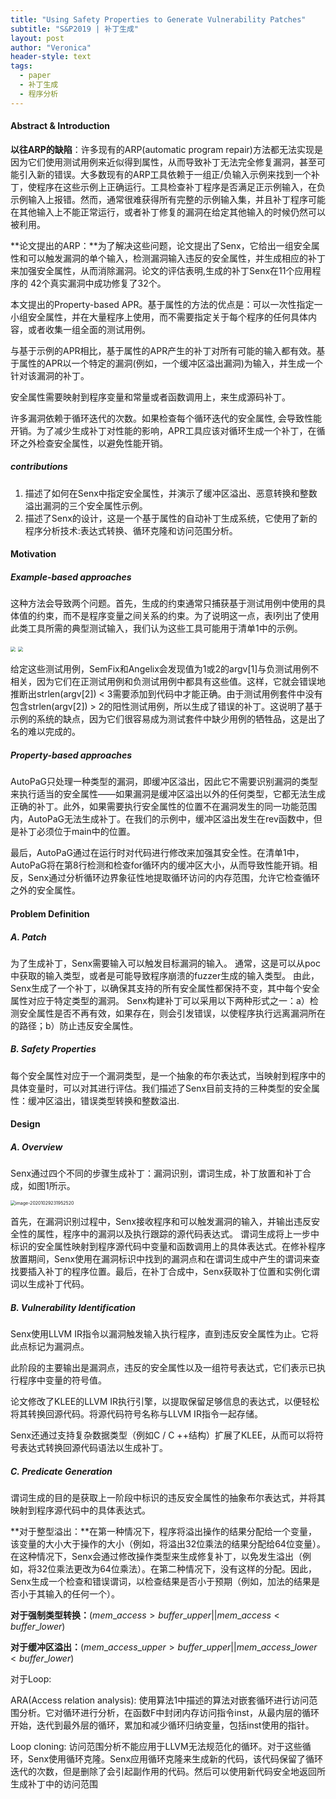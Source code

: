 ```yaml
---
title: "Using Safety Properties to Generate Vulnerability Patches"
subtitle: "S&P2019 | 补丁生成"
layout: post
author: "Veronica"
header-style: text
tags:
  - paper
  - 补丁生成
  - 程序分析
---
```


#### Abstract & Introduction

**以往ARP的缺陷**：许多现有的ARP(automatic program repair)方法都无法实现是因为它们使用测试用例来近似得到属性，从而导致补丁无法完全修复漏洞，甚至可能引入新的错误。大多数现有的ARP工具依赖于一组正/负输入示例来找到一个补丁，使程序在这些示例上正确运行。工具检查补丁程序是否满足正示例输入，在负示例输入上报错。然而，通常很难获得所有完整的示例输入集，并且补丁程序可能在其他输入上不能正常运行，或者补丁修复的漏洞在给定其他输入的时候仍然可以被利用。

**论文提出的ARP：**为了解决这些问题，论文提出了Senx，它给出一组安全属性和可以触发漏洞的单个输入，检测漏洞输入违反的安全属性，并生成相应的补丁来加强安全属性，从而消除漏洞。论文的评估表明,生成的补丁Senx在11个应用程序的 42个真实漏洞中成功修复了32个。

本文提出的Property-based APR。基于属性的方法的优点是：可以一次性指定一小组安全属性，并在大量程序上使用，而不需要指定关于每个程序的任何具体内容，或者收集一组全面的测试用例。

与基于示例的APR相比，基于属性的APR产生的补丁对所有可能的输入都有效。基于属性的APR以一个特定的漏洞(例如，一个缓冲区溢出漏洞)为输入，并生成一个针对该漏洞的补丁。

<!--安全属性必须将它们映射到程序中的变量上，以生成源代码补丁。但是有时候不是所有的与安全属性相关的变量都是可用的。例如，缓冲区的大小可以存储在一个变量中，该变量只能在分配缓冲区的函数中使用，而不能在访问缓冲区的函数中使用。这需要一个程序分析，该程序分析能够为这些安全属性生成等价的表达式，并选择程序中相交的set。-->

安全属性需要映射到程序变量和常量或者函数调用上，来生成源码补丁。<!--一个APR工具需要检查一个函数是否有side-effect，甚至可能需要在一个程序中生成新的函数来计算需要的值，而不引入不想要的side-effect。-->

许多漏洞依赖于循环迭代的次数。如果检查每个循环迭代的安全属性, 会导致性能开销。为了减少生成补丁对性能的影响，APR工具应该对循环生成一个补丁，在循环之外检查安全属性，以避免性能开销。

##### contributions

1. 描述了如何在Senx中指定安全属性，并演示了缓冲区溢出、恶意转换和整数溢出漏洞的三个安全属性示例。
2. 描述了Senx的设计，这是一个基于属性的自动补丁生成系统，它使用了新的程序分析技术:表达式转换、循环克隆和访问范围分析。



#### Motivation

##### Example-based approaches

这种方法会导致两个问题。首先，生成的约束通常只捕获基于测试用例中使用的具体值的约束，而不是程序变量之间关系的约束。为了说明这一点，表I列出了使用此类工具所需的典型测试输入，我们认为这些工具可能用于清单1中的示例。

<img src="https://i.loli.net/2020/10/30/gaLSPz1VR5sotTO.png" style="zoom:50%;" />

<img src="https://i.loli.net/2020/10/30/z7vpdjyFk8iTs51.png" style="zoom:50%;" />

 给定这些测试用例，SemFix和Angelix会发现值为1或2的argv[1]与负测试用例不相关，因为它们在正测试用例和负测试用例中都具有这些值。这样，它就会错误地推断出strlen(argv[2]) < 3需要添加到代码中才能正确。由于测试用例套件中没有包含strlen(argv[2]) > 2的阳性测试用例，所以生成了错误的补丁。这说明了基于示例的系统的缺点，因为它们很容易成为测试套件中缺少用例的牺牲品，这是出了名的难以完成的。

##### Property-based approaches

AutoPaG只处理一种类型的漏洞，即缓冲区溢出，因此它不需要识别漏洞的类型来执行适当的安全属性——如果漏洞是缓冲区溢出以外的任何类型，它都无法生成正确的补丁。此外，如果需要执行安全属性的位置不在漏洞发生的同一功能范围内，AutoPaG无法生成补丁。在我们的示例中，缓冲区溢出发生在rev函数中，但是补丁必须位于main中的位置。

最后，AutoPaG通过在运行时对代码进行修改来加强其安全性。在清单1中，AutoPaG将在第8行检测和检查for循环内的缓冲区大小，从而导致性能开销。相反，Senx通过分析循环边界象征性地提取循环访问的内存范围，允许它检查循环之外的安全属性。



#### Problem Definition

##### A. Patch

为了生成补丁，Senx需要输入可以触发目标漏洞的输入。
通常，这是可以从poc中获取的输入类型，或者是可能导致程序崩溃的fuzzer生成的输入类型。
由此，Senx生成了一个补丁，以确保其支持的所有安全属性都保持不变，其中每个安全属性对应于特定类型的漏洞。 
Senx构建补丁可以采用以下两种形式之一：a）检测安全属性是否不再有效，如果存在，则会引发错误，以使程序执行远离漏洞所在的路径；b）防止违反安全属性。

##### B. Safety Properties

每个安全属性对应于一个漏洞类型，是一个抽象的布尔表达式，当映射到程序中的具体变量时，可以对其进行评估。我们描述了Senx目前支持的三种类型的安全属性：缓冲区溢出，错误类型转换和整数溢出.



#### Design

##### A. Overview

Senx通过四个不同的步骤生成补丁：漏洞识别，谓词生成，补丁放置和补丁合成，如图1所示。

<img src="https://i.loli.net/2020/10/30/RCspUNPiyGjA3gz.png" alt="image-20201029231952520" style="zoom:50%;" />

首先，在漏洞识别过程中，Senx接收程序和可以触发漏洞的输入，并输出违反安全性的属性，程序中的漏洞以及执行跟踪的源代码表达式。 谓词生成将上一步中标识的安全属性映射到程序源代码中变量和函数调用上的具体表达式。在修补程序放置期间，Senx使用在漏洞标识中找到的漏洞点和在谓词生成中产生的谓词来查找要插入补丁的程序位置。最后，在补丁合成中，Senx获取补丁位置和实例化谓词以生成补丁代码。

##### B. Vulnerability Identification

Senx使用LLVM IR指令以漏洞触发输入执行程序，直到违反安全属性为止。它将此点标记为漏洞点。

此阶段的主要输出是漏洞点，违反的安全属性以及一组符号表达式，它们表示已执行程序中变量的符号值。

论文修改了KLEE的LLVM IR执行引擎，以提取保留足够信息的表达式，以便轻松将其转换回源代码。将源代码符号名称与LLVM IR指令一起存储。

Senx还通过支持复杂数据类型（例如C / C ++结构）扩展了KLEE，从而可以将符号表达式转换回源代码语法以生成补丁。

##### C. Predicate Generation

谓词生成的目的是获取上一阶段中标识的违反安全属性的抽象布尔表达式，并将其映射到程序源代码中的具体表达式。

**对于整型溢出：**在第一种情况下，程序将溢出操作的结果分配给一个变量，该变量的大小大于操作的大小（例如，将溢出32位乘法的结果分配给64位变量）。在这种情况下，Senx会通过修改操作类型来生成修复补丁，以免发生溢出（例如，将32位乘法更改为64位乘法）。在第二种情况下，没有这样的分配。因此，Senx生成一个检查和错误谓词，以检查结果是否小于预期（例如，加法的结果是否小于其输入的任何一个）。

**对于强制类型转换：**$(mem\_access > buffer\_upper||mem\_access < buffer\_lower)$

**对于缓冲区溢出：**$(mem\_access\_upper > buffer\_upper || mem\_access\_lower < buffer\_lower)$

对于Loop:

ARA(Access relation analysis): 使用算法1中描述的算法对嵌套循环进行访问范围分析。它对循环进行分析，在函数F中封闭内存访问指令inst，从最内层的循环开始，迭代到最外层的循环，累加和减少循环归纳变量，包括inst使用的指针。

Loop cloning: 访问范围分析不能应用于LLVM无法规范化的循环。对于这些循环，Senx使用循环克隆。Senx应用循环克隆来生成新的代码，该代码保留了循环迭代的次数，但是删除了会引起副作用的代码。然后可以使用新代码安全地返回所生成补丁中的访问范围



